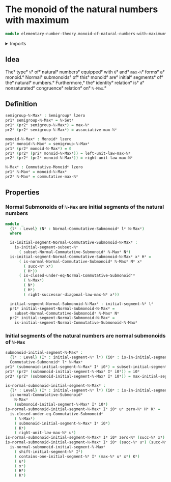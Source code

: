 # The monoid of the natural numbers with maximum

```agda
module elementary-number-theory.monoid-of-natural-numbers-with-maximumᵉ where
```

<details><summary>Imports</summary>

```agda
open import elementary-number-theory.equality-natural-numbersᵉ
open import elementary-number-theory.initial-segments-natural-numbersᵉ
open import elementary-number-theory.maximum-natural-numbersᵉ
open import elementary-number-theory.natural-numbersᵉ

open import foundation.dependent-pair-typesᵉ
open import foundation.universe-levelsᵉ

open import group-theory.commutative-monoidsᵉ
open import group-theory.monoidsᵉ
open import group-theory.normal-submonoids-commutative-monoidsᵉ
open import group-theory.semigroupsᵉ
open import group-theory.submonoids-commutative-monoidsᵉ
```

</details>

## Idea

Theᵉ typeᵉ `ℕ`ᵉ ofᵉ naturalᵉ numbersᵉ equippedᵉ with `0`ᵉ andᵉ `max-ℕ`ᵉ formsᵉ aᵉ monoid.ᵉ
Normalᵉ submonoidsᵉ ofᵉ thisᵉ monoidᵉ areᵉ initialᵉ segmentsᵉ ofᵉ theᵉ naturalᵉ numbers.ᵉ
Furthermore,ᵉ theᵉ identityᵉ relationᵉ isᵉ aᵉ nonsaturatedᵉ congruenceᵉ relationᵉ onᵉ
`ℕ-Max`.ᵉ

## Definition

```agda
semigroup-ℕ-Maxᵉ : Semigroupᵉ lzero
pr1ᵉ semigroup-ℕ-Maxᵉ = ℕ-Setᵉ
pr1ᵉ (pr2ᵉ semigroup-ℕ-Maxᵉ) = max-ℕᵉ
pr2ᵉ (pr2ᵉ semigroup-ℕ-Maxᵉ) = associative-max-ℕᵉ

monoid-ℕ-Maxᵉ : Monoidᵉ lzero
pr1ᵉ monoid-ℕ-Maxᵉ = semigroup-ℕ-Maxᵉ
pr1ᵉ (pr2ᵉ monoid-ℕ-Maxᵉ) = 0
pr1ᵉ (pr2ᵉ (pr2ᵉ monoid-ℕ-Maxᵉ)) = left-unit-law-max-ℕᵉ
pr2ᵉ (pr2ᵉ (pr2ᵉ monoid-ℕ-Maxᵉ)) = right-unit-law-max-ℕᵉ

ℕ-Maxᵉ : Commutative-Monoidᵉ lzero
pr1ᵉ ℕ-Maxᵉ = monoid-ℕ-Maxᵉ
pr2ᵉ ℕ-Maxᵉ = commutative-max-ℕᵉ
```

## Properties

### Normal Submonoids of `ℕ-Max` are initial segments of the natural numbers

```agda
module _
  {lᵉ : Level} (Nᵉ : Normal-Commutative-Submonoidᵉ lᵉ ℕ-Maxᵉ)
  where

  is-initial-segment-Normal-Commutative-Submonoid-ℕ-Maxᵉ :
    is-initial-segment-subset-ℕᵉ
      ( subset-Normal-Commutative-Submonoidᵉ ℕ-Maxᵉ Nᵉ)
  is-initial-segment-Normal-Commutative-Submonoid-ℕ-Maxᵉ xᵉ Hᵉ =
      ( is-normal-Normal-Commutative-Submonoidᵉ ℕ-Maxᵉ Nᵉ xᵉ
        ( succ-ℕᵉ xᵉ)
        ( Hᵉ))
      ( is-closed-under-eq-Normal-Commutative-Submonoid'ᵉ
        ( ℕ-Maxᵉ)
        ( Nᵉ)
        ( Hᵉ)
        ( right-successor-diagonal-law-max-ℕᵉ xᵉ))

  initial-segment-Normal-Submonoid-ℕ-Maxᵉ : initial-segment-ℕᵉ lᵉ
  pr1ᵉ initial-segment-Normal-Submonoid-ℕ-Maxᵉ =
    subset-Normal-Commutative-Submonoidᵉ ℕ-Maxᵉ Nᵉ
  pr2ᵉ initial-segment-Normal-Submonoid-ℕ-Maxᵉ =
    is-initial-segment-Normal-Commutative-Submonoid-ℕ-Maxᵉ
```

### Initial segments of the natural numbers are normal submonoids of `ℕ-Max`

```agda
submonoid-initial-segment-ℕ-Maxᵉ :
  {lᵉ : Level} (Iᵉ : initial-segment-ℕᵉ lᵉ) (i0ᵉ : is-in-initial-segment-ℕᵉ Iᵉ 0ᵉ) →
  Commutative-Submonoidᵉ lᵉ ℕ-Maxᵉ
pr1ᵉ (submonoid-initial-segment-ℕ-Maxᵉ Iᵉ i0ᵉ) = subset-initial-segment-ℕᵉ Iᵉ
pr1ᵉ (pr2ᵉ (submonoid-initial-segment-ℕ-Maxᵉ Iᵉ i0ᵉ)) = i0ᵉ
pr2ᵉ (pr2ᵉ (submonoid-initial-segment-ℕ-Maxᵉ Iᵉ i0ᵉ)) = max-initial-segment-ℕᵉ Iᵉ

is-normal-submonoid-initial-segment-ℕ-Maxᵉ :
  {lᵉ : Level} (Iᵉ : initial-segment-ℕᵉ lᵉ) (i0ᵉ : is-in-initial-segment-ℕᵉ Iᵉ 0ᵉ) →
  is-normal-Commutative-Submonoidᵉ
    ℕ-Maxᵉ
    (submonoid-initial-segment-ℕ-Maxᵉ Iᵉ i0ᵉ)
is-normal-submonoid-initial-segment-ℕ-Maxᵉ Iᵉ i0ᵉ uᵉ zero-ℕᵉ Hᵉ Kᵉ =
  is-closed-under-eq-Commutative-Submonoidᵉ
    ( ℕ-Maxᵉ)
    ( submonoid-initial-segment-ℕ-Maxᵉ Iᵉ i0ᵉ)
    ( Kᵉ)
    ( right-unit-law-max-ℕᵉ uᵉ)
is-normal-submonoid-initial-segment-ℕ-Maxᵉ Iᵉ i0ᵉ zero-ℕᵉ (succ-ℕᵉ xᵉ) Hᵉ Kᵉ = i0ᵉ
is-normal-submonoid-initial-segment-ℕ-Maxᵉ Iᵉ i0ᵉ (succ-ℕᵉ uᵉ) (succ-ℕᵉ xᵉ) Hᵉ Kᵉ =
  is-normal-submonoid-initial-segment-ℕ-Maxᵉ
    ( shift-initial-segment-ℕᵉ Iᵉ)
    ( contains-one-initial-segment-ℕᵉ Iᵉ (max-ℕᵉ uᵉ xᵉ) Kᵉ)
    ( uᵉ)
    ( xᵉ)
    ( Hᵉ)
    ( Kᵉ)
```